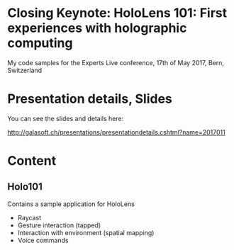 # Closing Keynote: HoloLens 101: First experiences with holographic computing
My code samples for the Experts Live conference, 17th of May 2017, Bern, Switzerland

# Presentation details, Slides

You can see the slides and details here:

http://galasoft.ch/presentations/presentationdetails.cshtml?name=2017011

# Content

## Holo101

Contains a sample application for HoloLens

- Raycast
- Gesture interaction (tapped)
- Interaction with environment (spatial mapping)
- Voice commands
